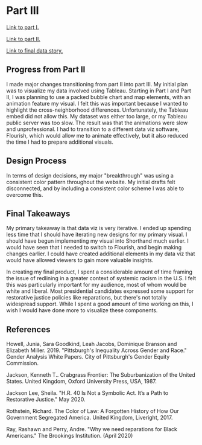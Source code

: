 # Part III

[Link to part I.](https://brendongray.github.io/brendongray-portfolio/final_project_BrendonGray.html)

[Link to part II.](https://brendongray.github.io/brendongray-portfolio/final_project_part2.html)

[Link to final data story.](https://carnegiemellon.shorthandstories.com/the-consequences-of-redlining-in-pittsburgh/index.html)

## Progress from Part II

I made major changes transitioning from part II into part III. My initial plan was to visualize my data involved using Tableau. Starting in Part I and Part II, I was planning to use a packed bubble chart and map elements, with an animation feature my visual. I felt this was important because I wanted to highlight the cross-neighborhood differences. Unfortunately, the Tableau embed did not allow this. My dataset was either too large, or my Tableau public server was too slow. The result was that the animations were slow and unprofessional. I had to transition to a different data viz software, Flourish, which would allow me to animate effectively, but it also reduced the time I had to prepare additional visuals.

## Design Process

In terms of design decisions, my major "breakthrough" was using a consistent color pattern throughout the website. My initial drafts felt disconnected, and by including a consistent color scheme I was able to overcome this.

## Final Takeaways

My primary takeaway is that data viz is very iterative. I ended up spending less time that I should have iterating new designs for my primary visual. I should have begun implementing my visual into Shorthand much earlier. I would have seen that I needed to switch to Flourish, and begin making changes earlier. I could have created additional elements in my data viz that would have allowed viewers to gain more valuable insights.

In creating my final product, I spent a considerable amount of time framing the issue of redlining in a greater context of systemic racism in the U.S. I felt this was particularly important for my audience, most of whom would be white and liberal. Most presidential candidates expressed some support for restorative justice policies like reparations, but there's not totally widespread support. While I spent a good amount of time working on this, I wish I would have done more to visualize these components.

## References

Howell, Junia, Sara Goodkind, Leah Jacobs, Dominique Branson and Elizabeth Miller. 2019. "Pittsburgh's Inequality Across Gender and Race." Gender Analysis White Papers. City of Pittsburgh's Gender Equity Commission. 

Jackson, Kenneth T.. Crabgrass Frontier: The Suburbanization of the United States. United Kingdom, Oxford University Press, USA, 1987.

Jackson Lee, Sheila. "H.R. 40 Is Not a Symbolic Act. It’s a Path to Restorative Justice." May 2020. 

Rothstein, Richard. The Color of Law: A Forgotten History of How Our Government Segregated America. United Kingdom, Liveright, 2017.

Ray, Rashawn and Perry, Andre. "Why we need reparations for Black Americans." The Brookings Institution. (April 2020) 

